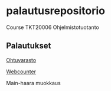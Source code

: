 # palautusrepositorio
Course TKT20006 Ohjelmistotuotanto 

## Palautukset
[Ohtuvarasto](https://github.com/mcpaulafi/ohtuvarasto)

[Webcounter](https://github.com/mcpaulafi/ohtu-webcounter)

Main-haara muokkaus
